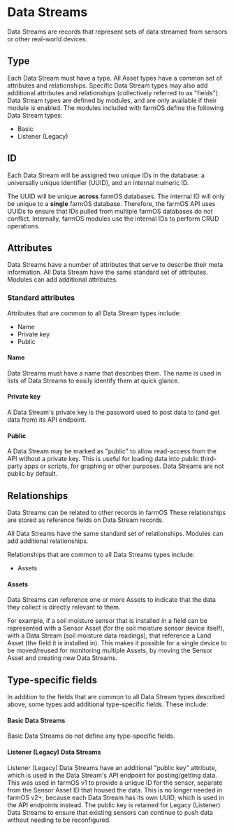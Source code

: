 # Data Streams

Data Streams are records that represent sets of data streamed from sensors or
other real-world devices.

## Type

Each Data Stream must have a type. All Asset types have a common set of
attributes and relationships. Specific Data Stream types may also add
additional attributes and relationships (collectively referred to as "fields").
Data Stream types are defined by modules, and are only available if their
module is enabled. The modules included with farmOS define the following Data
Stream types:

- Basic
- Listener (Legacy)

## ID

Each Data Stream will be assigned two unique IDs in the database: a universally
unique identifier (UUID), and an internal numeric ID.

The UUID will be unique **across** farmOS databases. The internal ID will only
be unique to a **single** farmOS database. Therefore, the farmOS API uses UUIDs
to ensure that IDs pulled from multiple farmOS databases do not conflict.
Internally, farmOS modules use the internal IDs to perform CRUD operations.

## Attributes

Data Streams have a number of attributes that serve to describe their meta
information. All Data Stream have the same standard set of attributes. Modules
can add additional attributes.

### Standard attributes

Attributes that are common to all Data Stream types include:

- Name
- Private key
- Public

#### Name

Data Streams must have a name that describes them. The name is used in lists of
Data Streams to easily identify them at quick glance.

#### Private key

A Data Stream's private key is the password used to post data to (and get data
from) its API endpoint.

#### Public

A Data Stream may be marked as "public" to allow read-access from the API
without a private key. This is useful for loading data into public
third-party apps or scripts, for graphing or other purposes. Data Streams
are not public by default.

## Relationships

Data Streams can be related to other records in farmOS These relationships are
stored as reference fields on Data Stream records.

All Data Streams have the same standard set of relationships. Modules can add
additional relationships.

Relationships that are common to all Data Streams types include:

- Assets

#### Assets

Data Streams can reference one or more Assets to indicate that the data they
collect is directly relevant to them.

For example, if a soil moisture sensor that is installed in a field can be
represented with a Sensor Asset (for the soil moisture sensor device itself),
with a Data Stream (soil moisture data readings), that reference a Land Asset
(the field it is installed in). This makes it possible for a single device to
be moved/reused for monitoring multiple Assets, by moving the Sensor Asset
and creating new Data Streams.

## Type-specific fields

In addition to the fields that are common to all Data Stream types described
above, some types add additional type-specific fields. These include:

#### Basic Data Streams

Basic Data Streams do not define any type-specific fields.

#### Listener (Legacy) Data Streams

Listener (Legacy) Data Streams have an additional "public key" attribute,
which is used in the Data Stream's API endpoint for posting/getting data. This
was used in farmOS v1 to provide a unique ID for the sensor, separate from the
Sensor Asset ID that housed the data. This is no longer needed in farmOS v2+,
because each Data Stream has its own UUID, which is used in the API endpoints
instead. The public key is retained for Legacy (Listener) Data Streams to
ensure that existing sensors can continue to push data without needing to be
reconfigured.
